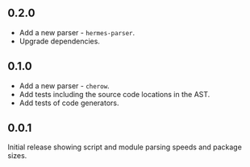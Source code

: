 ## 0.2.0

* Add a new parser - `hermes-parser`.
* Upgrade dependencies.

## 0.1.0

* Add a new parser - `cherow`.
* Add tests including the source code locations in the AST.
* Add tests of code generators.

## 0.0.1

Initial release showing script and module parsing speeds and package sizes.
